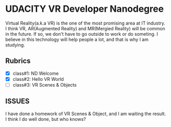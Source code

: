 # UDACITY VR Developer Nanodegree

Virtual Reality(a.k.a VR) is the one of the most promising area at IT industry. I think VR, AR(Augmented Reality) and MR(Mergied Reality) will be common in the future. If so, we don't have to go outside to work or do someting.
I believe in this technology will help people a lot, and that is why I am studying.

## Rubrics

- [x] class#1: ND Welcome
- [x] class#2: Hello VR World
- [ ] class#3: VR Scenes & Objects

## ISSUES

I have done a homework of VR Scenes & Object, and I am waiting the result. I think I do well done, but who knows?